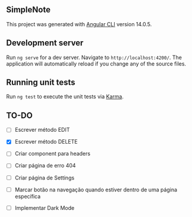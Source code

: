 ## SimpleNote

This project was generated with [Angular CLI](https://github.com/angular/angular-cli) version 14.0.5.

## Development server

Run `ng serve` for a dev server. Navigate to `http://localhost:4200/`. The application will automatically reload if you change any of the source files.

## Running unit tests

Run `ng test` to execute the unit tests via [Karma](https://karma-runner.github.io).

## TO-DO
- [ ] Escrever método EDIT
- [X] Escrever método DELETE
- [ ] Criar component para headers
- [ ] Criar página de erro 404
- [ ] Criar página de Settings
- [ ] Marcar botão na navegação quando estiver dentro de uma página específica
- [ ] Implementar Dark Mode

